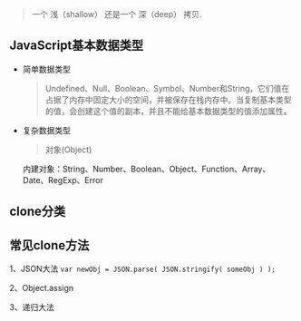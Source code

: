 > 一个 浅（shallow） 还是一个 深（deep） 拷贝.

## JavaScript基本数据类型

  * 简单数据类型

    > Undefined、Null、Boolean、Symbol、Number和String，它们值在占据了内存中固定大小的空间，并被保存在栈内存中。当复制基本类型的值，会创建这个值的副本，并且不能给基本数据类型的值添加属性。

  * 复杂数据类型

    > 对象(Object)

      内建对象：String、Number、Boolean、Object、Function、Array、Date、RegExp、Error

## clone分类


## 常见clone方法

  1、JSON大法
    `var newObj = JSON.parse( JSON.stringify( someObj ) );`

  2、Object.assign

  3、递归大法
